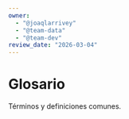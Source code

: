 ```yaml
---
owner:
  - "@joaqlarrivey"
  - "@team-data"
  - "@team-dev"
review_date: "2026-03-04"
---
```

# Glosario

Términos y definiciones comunes.
